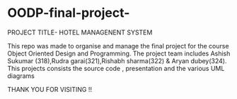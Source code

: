 # OODP-final-project-
PROJECT TITLE- HOTEL MANAGENENT SYSTEM 

This repo was made to organise and manage the final project for the course Object Oriented Design and Programming.
The project team includes Ashish Sukumar (318),Rudra garai(321),Rishabh sharma(322) & Aryan dubey(324).
This projects consists the source code , presentation and the various UML diagrams

THANK YOU FOR VISITING !!
